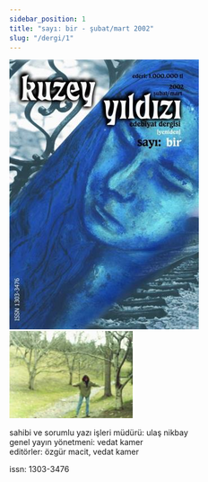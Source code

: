 ```yaml
---
sidebar_position: 1
title: "sayı: bir - şubat/mart 2002"
slug: "/dergi/1"
---
```


![kapak](./../../static/img/ky01_00_caglacomert_zaferyalcinpinar.jpg)![arka](./../../static/img/ky01_36_barisozdemir.jpg)

sahibi ve sorumlu yazı işleri müdürü: ulaş nikbay  
genel yayın yönetmeni: vedat kamer  
editörler: özgür macit, vedat kamer  

issn: 1303-3476

